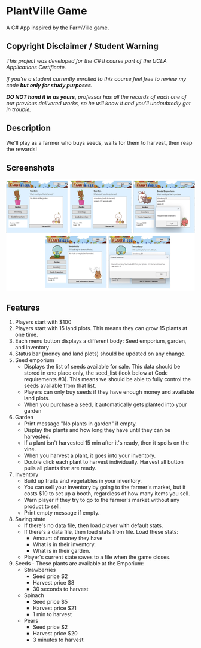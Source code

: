# PlantVille Game
A C# App inspired by the FarmVille game.

## Copyright Disclaimer / Student Warning
_This project was developed for the C# II course part of the UCLA Applications Certificate._

_If you're a student currently enrolled to this course feel free to review my code **but only for study purposes.**_

***DO NOT hand it in as yours***, _professor has all the records of each one of our previous delivered works, so he will know it and you'll undoubtedly get in trouble._

## Description ##
We'll play as a farmer who buys seeds, waits for them to harvest, then reap the rewards! 

## Screenshots

![screenshots](./MGPlantVille/screenshots/screenshots.webp)

## Features
1. Players start with $100
2. Players start with 15 land plots. This means they can grow 15 plants at one time.
3. Each menu button displays a different body: Seed emporium, garden, and inventory
4. Status bar (money and land plots) should be updated on any change.
5. Seed emporium
    - Displays the list of seeds available for sale. This data should be stored in one place only, the seed_list (look below at Code requirements #3). This means we should be able to fully control the seeds available from that list.
    - Players can only buy seeds if they have enough money and available land plots.
    - When you purchase a seed, it automatically gets planted into your garden
6. Garden
    - Print message "No plants in garden" if empty.
    - Display the plants and how long they have until they can be harvested.
    - If a plant isn't harvested 15 min after it's ready, then it spoils on the vine.
    - When you harvest a plant, it goes into your inventory.
    - Double click each plant to harvest individually. Harvest all button pulls all plants that are ready.
7. Inventory
    - Build up fruits and vegetables in your inventory.
    - You can sell your inventory by going to the farmer's market, but it costs $10 to set up a booth, regardless of how many items you sell.
    - Warn player if they try to go to the farmer's market without any product to sell.
    - Print empty message if empty.
8. Saving state
    - If there's no data file, then load player with default stats.
    - If there's a data file, then load stats from file. Load these stats:
      - Amount of money they have
      - What is in their inventory.
      - What is in their garden.
    - Player's current state saves to a file when the game closes.
9. Seeds - These plants are available at the Emporium:
    - Strawberries
      - Seed price $2
      - Harvest price $8
      - 30 seconds to harvest
    - Spinach
      - Seed price $5
      - Harvest price $21
      - 1 min to harvest
    - Pears
      - Seed price $2
      - Harvest price $20
      - 3 minutes to harvest
